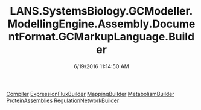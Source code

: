 ﻿---
title: LANS.SystemsBiology.GCModeller.ModellingEngine.Assembly.DocumentFormat.GCMarkupLanguage.Builder
date: 6/19/2016 11:14:50 AM
---

[Compiler](T-LANS.SystemsBiology.GCModeller.ModellingEngine.Assembly.DocumentFormat.GCMarkupLanguage.Builder.Compiler.html)
[ExpressionFluxBuilder](T-LANS.SystemsBiology.GCModeller.ModellingEngine.Assembly.DocumentFormat.GCMarkupLanguage.Builder.ExpressionFluxBuilder.html)
[MappingBuilder](T-LANS.SystemsBiology.GCModeller.ModellingEngine.Assembly.DocumentFormat.GCMarkupLanguage.Builder.MappingBuilder.html)
[MetabolismBuilder](T-LANS.SystemsBiology.GCModeller.ModellingEngine.Assembly.DocumentFormat.GCMarkupLanguage.Builder.MetabolismBuilder.html)
[ProteinAssemblies](T-LANS.SystemsBiology.GCModeller.ModellingEngine.Assembly.DocumentFormat.GCMarkupLanguage.Builder.ProteinAssemblies.html)
[RegulationNetworkBuilder](T-LANS.SystemsBiology.GCModeller.ModellingEngine.Assembly.DocumentFormat.GCMarkupLanguage.Builder.RegulationNetworkBuilder.html)
